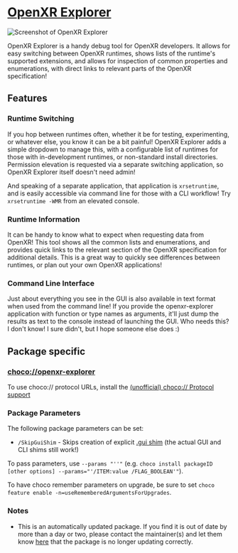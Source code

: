 ﻿# [OpenXR Explorer](https://community.chocolatey.org/packages/openxr-explorer)

![Screenshot of OpenXR Explorer](https://cdn.jsdelivr.net/gh/maluoi/openxr-explorer/docs/OpenXRExplorerWindow.png)

OpenXR Explorer is a handy debug tool for OpenXR developers. It allows for easy switching between OpenXR runtimes, shows lists of the runtime's supported extensions, and allows for inspection of common properties and enumerations, with direct links to relevant parts of the OpenXR specification!

## Features

### Runtime Switching

If you hop between runtimes often, whether it be for testing, experimenting, or whatever else, you know it can be a bit painful! OpenXR Explorer adds a simple dropdown to manage this, with a configurable list of runtimes for those with in-development runtimes, or non-standard install directories. Permission elevation is requested via a separate switching application, so OpenXR Explorer itself doesn't need admin!

And speaking of a separate application, that application is `xrsetruntime`, and is easily accessible via command line for those with a CLI workflow! Try `xrsetruntime -WMR` from an elevated console.

### Runtime Information

It can be handy to know what to expect when requesting data from OpenXR! This tool shows all the common lists and enumerations, and provides quick links to the relevant section of the OpenXR specification for additional details. This is a great way to quickly see differences between runtimes, or plan out your own OpenXR applications!

### Command Line Interface

Just about everything you see in the GUI is also available in text format when used from the command line! If you provide the openxr-explorer application with function or type names as arguments, it'll just dump the results as text to the console instead of launching the GUI. Who needs this? I don't know! I sure didn't, but I hope someone else does :)

## Package specific

### [choco://openxr-explorer](choco://openxr-explorer)

To use choco:// protocol URLs, install the [(unofficial) choco:// Protocol support](https://community.chocolatey.org/packages/choco-protocol-support)

### Package Parameters

The following package parameters can be set:

- `/SkipGuiShim` - Skips creation of explicit [.gui shim](https://docs.chocolatey.org/en-us/features/shim/#how-can-i-ensure-a-gui-shim) (the actual GUI and CLI shims still work!)

To pass parameters, use `--params "''"` (e.g. `choco install packageID [other options] --params="'/ITEM:value /FLAG_BOOLEAN'"`).

To have choco remember parameters on upgrade, be sure to set `choco feature enable -n=useRememberedArgumentsForUpgrades`.

### Notes

- This is an automatically updated package. If you find it is
  out of date by more than a day or two, please contact the maintainer(s) and
  let them know [here](https://github.com/hudsonm62/ChocoCommunity-Packages/issues) that the package is no longer updating correctly.
